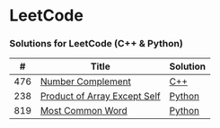 LeetCode
========

### Solutions for LeetCode (C++ & Python)

| # | Title | Solution |
|---| ----- | -------- |
|476| [Number Complement](https://leetcode.com/problems/number-complement/) | [C++](./cpp/476_number_complement.cpp) |
|238| [Product of Array Except Self](https://leetcode.com/problems/product-of-array-except-self/) | [Python](./python/238_product_of_array_except_self.py) |
|819| [Most Common Word](https://leetcode.com/problems/most-common-word/) | [Python](./python/819_most_common_word.py) |
